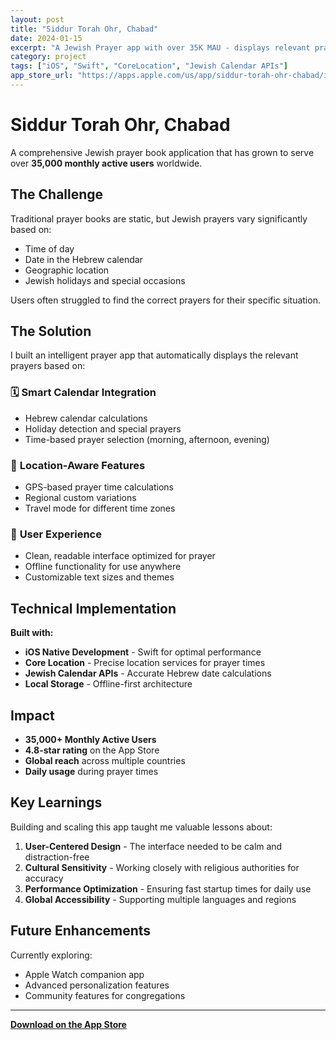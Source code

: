 ```yaml
---
layout: post
title: "Siddur Torah Ohr, Chabad"
date: 2024-01-15
excerpt: "A Jewish Prayer app with over 35K MAU - displays relevant prayers based on location, date and time."
category: project
tags: ["iOS", "Swift", "CoreLocation", "Jewish Calendar APIs"]
app_store_url: "https://apps.apple.com/us/app/siddur-torah-ohr-chabad/id1065612931"
---
```


# Siddur Torah Ohr, Chabad

A comprehensive Jewish prayer book application that has grown to serve over **35,000 monthly active users** worldwide.

## The Challenge

Traditional prayer books are static, but Jewish prayers vary significantly based on:
- Time of day
- Date in the Hebrew calendar
- Geographic location
- Jewish holidays and special occasions

Users often struggled to find the correct prayers for their specific situation.

## The Solution

I built an intelligent prayer app that automatically displays the relevant prayers based on:

### 🗓️ **Smart Calendar Integration**
- Hebrew calendar calculations
- Holiday detection and special prayers
- Time-based prayer selection (morning, afternoon, evening)

### 📍 **Location-Aware Features**
- GPS-based prayer time calculations
- Regional custom variations
- Travel mode for different time zones

### 🎯 **User Experience**
- Clean, readable interface optimized for prayer
- Offline functionality for use anywhere
- Customizable text sizes and themes

## Technical Implementation

**Built with:**
- **iOS Native Development** - Swift for optimal performance
- **Core Location** - Precise location services for prayer times
- **Jewish Calendar APIs** - Accurate Hebrew date calculations
- **Local Storage** - Offline-first architecture

## Impact

- **35,000+ Monthly Active Users**
- **4.8-star rating** on the App Store
- **Global reach** across multiple countries
- **Daily usage** during prayer times

## Key Learnings

Building and scaling this app taught me valuable lessons about:

1. **User-Centered Design** - The interface needed to be calm and distraction-free
2. **Cultural Sensitivity** - Working closely with religious authorities for accuracy
3. **Performance Optimization** - Ensuring fast startup times for daily use
4. **Global Accessibility** - Supporting multiple languages and regions

## Future Enhancements

Currently exploring:
- Apple Watch companion app
- Advanced personalization features
- Community features for congregations

---

**[Download on the App Store](https://apps.apple.com/us/app/siddur-torah-ohr-chabad/id1065612931)**
